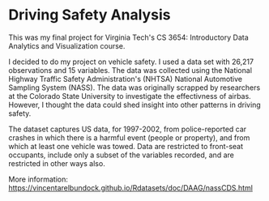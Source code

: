 # Driving Safety Analysis

This was my final project for Virginia Tech's CS 3654: Introductory Data Analytics and Visualization course.

I decided to do my project on vehicle safety. I used a data set with 26,217 observations and 15 variables. The data was collected using the National Highway Traffic Safety Administration's (NHTSA) National Automotive Sampling System (NASS). The data was originally scrapped by researchers at the Colorado State University to investigate the effectivness of airbas. However, I thought the data could shed insight into other patterns in driving safety.

The dataset captures US data, for 1997-2002, from police-reported car crashes in which there is a harmful event (people or property), and from which at least one vehicle was towed. Data are restricted to front-seat occupants, include only a subset of the variables recorded, and are restricted in other ways also.

More information: https://vincentarelbundock.github.io/Rdatasets/doc/DAAG/nassCDS.html
